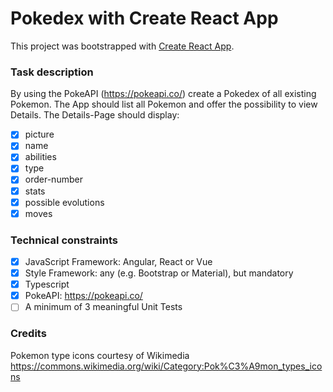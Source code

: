 # Pokedex with Create React App

This project was bootstrapped with [Create React App](https://github.com/facebook/create-react-app).

### Task description
By using the PokeAPI (https://pokeapi.co/) create a Pokedex of all existing Pokemon. The App should list all Pokemon and offer the possibility to view Details.
The Details-Page should display:
- [x] picture
- [x] name
- [x] abilities
- [x] type
- [x] order-number
- [x] stats
- [x] possible evolutions
- [x] moves

### Technical constraints
- [x] JavaScript Framework: Angular, React or Vue
- [x] Style Framework: any (e.g. Bootstrap or Material), but mandatory
- [x] Typescript
- [x] PokeAPI: https://pokeapi.co/
- [ ] A minimum of 3 meaningful Unit Tests

### Credits
Pokemon type icons courtesy of Wikimedia https://commons.wikimedia.org/wiki/Category:Pok%C3%A9mon_types_icons
